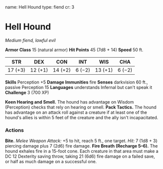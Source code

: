 name: Hell Hound
type: fiend
cr: 3

# Hell Hound
_Medium fiend, lawful evil_

**Armor Class** 15 (natural armor)
**Hit Points** 45 (7d8 + 14)
**Speed** 50 ft.

| STR     | DEX     | CON     | INT     | WIS     | CHA     |
|---------|---------|---------|---------|---------|---------|
| 17 (+3) | 12 (+1) | 14 (+2) | 6 (−2)  | 13 (+1) | 6 (−2)  |

**Skills** Perception +5
**Damage Immunities** fire
**Senses** darkvision 60 ft., passive Perception 15
**Languages** understands Infernal but can't speak it
**Challenge** 3 (700 XP)

**Keen Hearing and Smell.** The hound has advantage on Wisdom (Perception) checks that rely on hearing or smell.
**Pack Tactics.** The hound has advantage on an attack roll against a creature if at least one of the hound's allies is within 5 feet of the creature and the ally isn't incapacitated.

### Actions
**Bite.** _Melee Weapon Attack:_ +5 to hit, reach 5 ft., one target. _Hit:_ 7 (1d8 + 3) piercing damage plus 7 (2d6) fire damage.
**Fire Breath (Recharge 5–6).** The hound exhales fire in a 15-foot cone. Each creature in that area must make a DC 12 Dexterity saving throw, taking 21 (6d6) fire damage on a failed save, or half as much damage on a successful one.
